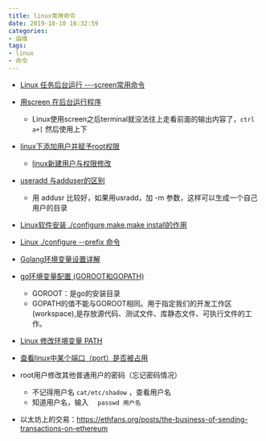 ```yaml
---
title: linux常用命令
date: 2019-10-10 16:32:59
categories:
- 运维
tags:
- linux
- 命令
---
```


- [Linux 任务后台运行 ---screen常用命令](<https://zhuanlan.zhihu.com/p/40133139>)
- [用screen 在后台运行程序](<https://blog.csdn.net/hejunqing14/article/details/50338161>)

  - Linux使用screen之后terminal就没法往上走看前面的输出内容了，`ctrl a+[` 然后使用上下                                                         
- [linux下添加用户并赋予root权限](<https://blog.csdn.net/stormbjm/article/details/9086163>)
  - [linux新建用户与权限修改](http://blog.chinaunix.net/uid-26000296-id-3496103.html)
- [useradd 与adduser的区别](<https://blog.csdn.net/li_101357/article/details/46778827>)
  - 用 addusr 比较好，如果用usradd，加 -m 参数，这样可以生成一个自己用户的目录
- [Linux软件安装 ./configure,make,make install的作用](https://www.biaodianfu.com/linux-configure-make-make-install.html)
- [Linux ./configure --prefix 命令](<https://cnbin.github.io/blog/2015/06/22/linux-slash-configure-prefix-ming-ling/>)
- [Golang环境变量设置详解](<https://juejin.im/>)
- [go环境变量配置 (GOROOT和GOPATH)](<https://www.jianshu.com/p/4e699ff478a5>)
  - GOROOT：是go的安装目录
  - GOPATH的值不能与GOROOT相同。用于指定我们的开发工作区(workspace),是存放源代码、测试文件、库静态文件、可执行文件的工作。
- [Linux 修改环境变量 PATH](https://cnbin.github.io/blog/2015/06/22/linux-xiu-gai-huan-jing-bian-liang-path/)
- [查看linux中某个端口（port）是否被占用](<http://www.findme.wang/blog/detail/id/1.html>)
- root用户修改其他普通用户的密码（忘记密码情况）
  - 不记得用户名 `cat/etc/shadow` ，查看用户名
  - 知道用户名，输入  `  passwd 用户名`

- 以太坊上的交易：https://ethfans.org/posts/the-business-of-sending-transactions-on-ethereum